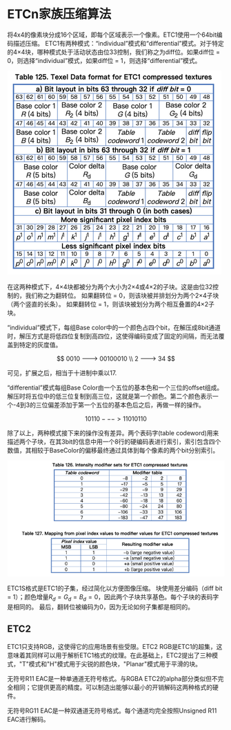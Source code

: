 # ETCn家族压缩算法

将4x4的像素块分成16个区域，即每个区域表示一个像素。ETC1使用一个64bit编码描述压缩。
ETC1有两种模式：“individual”模式和“differential”模式。对于特定的4×4块，哪种模式处于活动状态由位33控制，我们称之为diff位。如果diff位 = 0，则选择“individual”模式，如果diff位 = 1，则选择“differential”模式。

![Alt](./res/ETC1.png#pic_center)

在这两种模式下，4×4块都被分为两个大小为2×4或4×2的子块。这是由位32控制的，我们称之为翻转位。
如果翻转位 = 0，则该块被并排划分为两个2×4子块（两个竖直的长条）。
如果翻转位 = 1，则该块被划分为两个相互叠置的4×2子块。

“individual”模式下，每组Base color中的一个颜色占四个bit，在解压成8bit通道时，解压方式是将低四位复制到高四位，这使得编码变成了固定的间隔，而无法覆盖到特定的灰度值。

$$
0010 ---> 00100010 \\
2 ---> 34
$$

可见，扩展之后，相当于十进制中乘以17.

“differential”模式每组Base Color由一个五位的基本色和一个三位的offset组成。
解压时将五位中的低三位复制到高三位，这就是第一个颜色。第二个颜色表示一个-4到3的三位偏差添加于第一个五位的基本色后之后，再做一样的操作。

$$
10110 ---> 11010110
$$

除了以上，两种模式接下来的操作没有差异。两个表码字(table codeword)用来描述两个子块，在其3bit的信息中用一个8行的硬编码表进行索引，索引包含四个数值，其相较于BaseColor的偏移最终通过具体到每个像素的两个bit分别索引。

![Alt](./res/ETC1_codeword.png#pic_center)

ETC1S格式是ETC1的子集，经过简化以方便图像压缩。
块使用差分编码（diff bit = 1）；颜色增量$R_d = G_d = B_d = 0$，因此两个子块共享基色。每个子块的表码字是相同的。
最后，翻转位被编码为0，因为无论如何子集都是相同的。

## ETC2

ETC1只支持RGB，这使得它的应用场景有些受限。ETC2 RGB是ETC1的超集，这意味着其同样可以用于解析ETC1格式的纹理。在此基础上，ETC2提出了三种模式，"T"模式和"H"模式用于尖锐的颜色块，"Planar"模式用于平滑的块。

无符号R11 EAC是一种单通道无符号格式。与RGBA ETC2的alpha部分类似但不完全相同；它提供更高的精度。可以制造出能够以最小的开销解码这两种格式的硬件。

无符号RG11 EAC是一种双通道无符号格式。每个通道均完全按照Unsigned R11 EAC进行解码。

